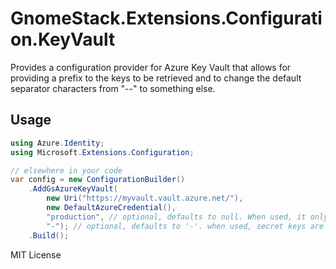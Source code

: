 # GnomeStack.Extensions.Configuration.KeyVault

Provides a configuration provider for Azure Key Vault that allows for providing a prefix
to the keys to be retrieved and to change the default separator characters 
from "--" to something else.

## Usage

```csharp
using Azure.Identity;
using Microsoft.Extensions.Configuration;

// elsewhere in your code
var config = new ConfigurationBuilder()
    .AddGsAzureKeyVault(
        new Uri("https://myvault.vault.azure.net/"), 
        new DefaultAzureCredential(),
        "production", // optional, defaults to null. When used, it only grabs keys with a prefix of "{prefix}-" e.g "production-"
        "-"); // optional, defaults to '-'. when used, secret keys are split on this character rather than the default of "--".
    .Build();
```

MIT License